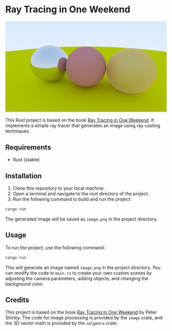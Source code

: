 # Ray Tracing in One Weekend

![Preview](image.png)

This Rust project is based on the book [Ray Tracing in One Weekend](https://misterdanb.github.io/raytracinginrust/). It implements a simple ray tracer that generates an image using ray casting techniques.

## Requirements

- Rust (stable) 

## Installation

1. Clone this repository to your local machine.
2. Open a terminal and navigate to the root directory of the project.
3. Run the following command to build and run the project:

```bash
cargo run
```

The generated image will be saved as `image.png` in the project directory.

## Usage

To run the project, use the following command:

```bash
cargo run
```

This will generate an image named `image.png` in the project directory. You can modify the code in `main.rs` to create your own custom scenes by adjusting the camera parameters, adding objects, and changing the background color.

## Credits

This project is based on the book [Ray Tracing in One Weekend](https://misterdanb.github.io/raytracinginrust/) by Peter Shirley. The code for image processing is provided by the `image` crate, and the 3D vector math is provided by the `nalgebra` crate.